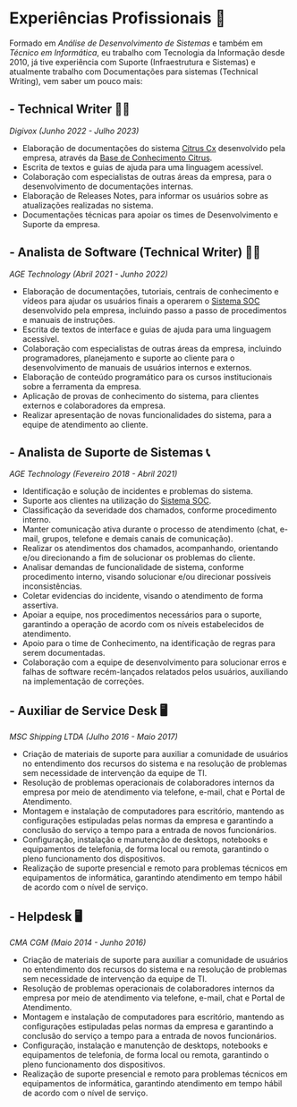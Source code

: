 # Experiências Profissionais 💼
Formado em *Análise de Desenvolvimento de Sistemas* e também em *Técnico em Informática*, eu trabalho com Tecnologia da Informação desde 2010, já tive experiência com Suporte (Infraestrutura e Sistemas) e atualmente trabalho com Documentações para sistemas (Technical Writing), vem saber um pouco mais:  


## - Technical Writer :man_technologist:	
*Digivox (Junho 2022 - Julho 2023)*
- Elaboração de documentações do sistema [Citrus Cx](https://citrus.cx/) desenvolvido pela empresa, através da [Base de Conhecimento Citrus](https://docs.citrus.cx/).
- Escrita de textos e guias de ajuda para uma linguagem acessível.
- Colaboração com especialistas de outras áreas da empresa, para o desenvolvimento de documentações internas.
- Elaboração de Releases Notes, para informar os usuários sobre as atualizações realizadas no sistema.
- Documentações técnicas para apoiar os times de Desenvolvimento e Suporte da empresa. 

## - Analista de Software (Technical Writer) :man_technologist:	
*AGE Technology (Abril 2021 - Junho 2022)*
- Elaboração de documentações, tutoriais, centrais de conhecimento e vídeos para ajudar os usuários finais a operarem o [Sistema SOC](https://www.soc.com.br/) desenvolvido pela empresa, incluindo passo a passo de procedimentos e manuais de instruções.
- Escrita de textos de interface e guias de ajuda para uma linguagem acessível.
- Colaboração com especialistas de outras áreas da empresa, incluindo programadores, planejamento e suporte ao cliente para o desenvolvimento de manuais de usuários internos e externos.
- Elaboração de conteúdo programático para os cursos institucionais sobre a ferramenta da empresa.
- Aplicação de provas de conhecimento do sistema, para clientes externos e colaboradores da empresa.
- Realizar apresentação de novas funcionalidades do sistema, para a equipe de atendimento ao cliente.

## - Analista de Suporte de Sistemas :telephone_receiver:	
*AGE Technology (Fevereiro 2018 - Abril 2021)*
- Identificação e solução de incidentes e problemas do sistema.
- Suporte aos clientes na utilização do  [Sistema SOC](https://www.soc.com.br/).
- Classificação da severidade dos chamados, conforme procedimento interno.
- Manter comunicação ativa durante o processo de atendimento (chat, e-mail, grupos, telefone e demais canais de comunicação).
- Realizar os atendimentos dos chamados, acompanhando, orientando e/ou direcionando a fim de solucionar os problemas do cliente.
- Analisar demandas de funcionalidade de sistema, conforme procedimento interno, visando solucionar e/ou direcionar possíveis inconsistências.
- Coletar evidencias do incidente, visando o atendimento de forma assertiva.
- Apoiar a equipe, nos procedimentos necessários para o suporte, garantindo a operação de acordo com os níveis estabelecidos de atendimento.
- Apoio para o time de Conhecimento, na identificação de regras para serem documentadas. 
- Colaboração com a equipe de desenvolvimento para solucionar erros e falhas de software recém-lançados relatados pelos usuários, auxiliando na implementação de correções.

## - Auxiliar de Service Desk :desktop_computer:	
*MSC Shipping LTDA (Julho 2016 - Maio 2017)*
- Criação de materiais de suporte para auxiliar a comunidade de usuários no entendimento dos recursos do sistema e na resolução de problemas sem necessidade de intervenção da equipe de TI.
- Resolução de problemas operacionais de colaboradores internos da empresa por meio de atendimento via telefone, e-mail, chat e Portal de Atendimento.
- Montagem e instalação de computadores para escritório, mantendo as configurações estipuladas pelas normas da empresa e garantindo a conclusão do serviço a tempo para a entrada de novos funcionários.
- Configuração, instalação e manutenção de desktops, notebooks e equipamentos de telefonia, de forma local ou remota, garantindo o pleno funcionamento dos dispositivos.
- Realização de suporte presencial e remoto para problemas técnicos em equipamentos de informática, garantindo atendimento em tempo hábil de acordo com o nível de serviço.

## - Helpdesk :desktop_computer:	
*CMA CGM (Maio 2014 - Junho 2016)*
- Criação de materiais de suporte para auxiliar a comunidade de usuários no entendimento dos recursos do sistema e na resolução de problemas sem necessidade de intervenção da equipe de TI.
- Resolução de problemas operacionais de colaboradores internos da empresa por meio de atendimento via telefone, e-mail, chat e Portal de Atendimento.
- Montagem e instalação de computadores para escritório, mantendo as configurações estipuladas pelas normas da empresa e garantindo a conclusão do serviço a tempo para a entrada de novos funcionários.
- Configuração, instalação e manutenção de desktops, notebooks e equipamentos de telefonia, de forma local ou remota, garantindo o pleno funcionamento dos dispositivos.
- Realização de suporte presencial e remoto para problemas técnicos em equipamentos de informática, garantindo atendimento em tempo hábil de acordo com o nível de serviço.


